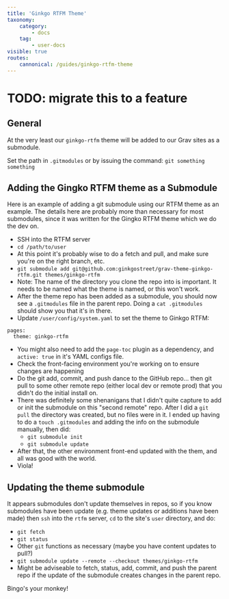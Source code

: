```yaml
---
title: 'Ginkgo RTFM Theme'
taxonomy:
    category:
        - docs
    tag:
        - user-docs
visible: true
routes:
    cannonical: /guides/ginkgo-rtfm-theme
---
```


# TODO: migrate this to a feature

## General

At the very least our `ginkgo-rtfm` theme will be added to our Grav sites as a submodule.

Set the path in `.gitmodules` or by issuing the command: `git something something`

## Adding the Gingko RTFM theme as a Submodule

Here is an example of adding a git submodule using our RTFM theme as an example. The details here are probably more than necessary for most submodules, since it was written for the Gingko RTFM theme which we do the dev on.

- SSH into the RTFM server
- `cd /path/to/user`
- At this point it's probably wise to do a fetch and pull, and make sure you're on the right branch, etc.
- `git submodule add git@github.com:ginkgostreet/grav-theme-ginkgo-rtfm.git themes/ginkgo-rtfm`
- Note: The name of the directory you clone the repo into is important. It needs to be named what the theme is named, or this won't work.
- After the theme repo has been added as a submodule, you should now see a `.gitmodules` file in the parent repo. Doing a `cat .gitmodules` should show you that it's in there.
- Update `/user/config/system.yaml` to set the theme to Ginkgo RTFM:
```
pages:
  theme: ginkgo-rtfm
```
- You might also need to add the `page-toc` plugin as a dependency, and `active: true` in it's YAML configs file.
- Check the front-facing environment you're working on to ensure changes are happening
- Do the git add, commit, and push dance to the GitHub repo... then git pull to some other remote repo (either local dev or remote prod) that you didn't do the initial install on.
- There was definitely some shenanigans that I didn't quite capture to add or init the submodule on this "second remote" repo. After I did a `git pull` the directory was created, but no files were in it. I ended up having to do a `touch .gitmodules` and adding the info on the submodule manually, then did:
  - `git submodule init`
  - `git submodule update`
- After that, the other environment front-end updated with the them, and all was good with the world. 
- Viola!

## Updating the theme submodule

It appears submodules don't update themselves in repos, so if you know submodules have been update (e.g. theme updates or additions have been made) then `ssh` into the `rtfm` server, `cd` to the site's `user` directory, and do:

- `git fetch`
- `git status`
- Other `git` functions as necessary (maybe you have content updates to pull?)
- `git submodule update --remote --checkout themes/ginkgo-rtfm`
- Might be adviseable to fetch, status, add, commit, and push the parent repo if the update of the submodule creates changes in the parent repo.

Bingo's your monkey!


